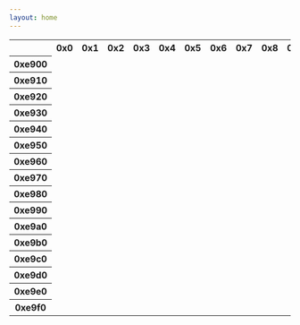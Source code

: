 ```yaml
---
layout: home
---
```


<div class="container">
  <div class="row">

<table>
  <tr>
    <th>&nbsp;</th>
    <th>0x0</th>
    <th>0x1</th>
    <th>0x2</th>
    <th>0x3</th>
    <th>0x4</th>
    <th>0x5</th>
    <th>0x6</th>
    <th>0x7</th>
    <th>0x8</th>
    <th>0x9</th>
    <th>0xa</th>
    <th>0xb</th>
    <th>0xc</th>
    <th>0xd</th>
    <th>0xe</th>
    <th>0xf</th>
  </tr>
  <tr>
    <th>0xe900</th>
    <td class="cp59648">
      <span class="ai ai-inaturalist ai-2x" title="inaturalist"></span>
    </td>
    <td class="cp59649">
      <span class="ai ai-inaturalist-square ai-2x" title="inaturalist-square"></span>
    </td>
    <td class="cp59650">
      <span class="ai ai-inpn ai-2x" title="inpn"></span>
    </td>
    <td class="cp59651">
      <span class="ai ai-inpn-square ai-2x" title="inpn-square"></span>
    </td>
    <td class="cp59652">
    </td>
    <td class="cp59653">
      <span class="ai ai-sci-hub-square ai-2x" title="sci-hub-square"></span>
    </td>
    <td class="cp59654">
      <span class="ai ai-preregistered ai-2x" title="preregistered"></span>
    </td>
    <td class="cp59655">
      <span class="ai ai-moodle ai-2x" title="moodle"></span>
    </td>
    <td class="cp59656">
      <span class="ai ai-moodle-square ai-2x" title="moodle-square"></span>
    </td>
    <td class="cp59657">
    </td>
    <td class="cp59658">
      <span class="ai ai-cv-square ai-2x" title="cv-square"></span>
    </td>
    <td class="cp59659">
      <span class="ai ai-africarxiv-square ai-2x" title="africarxiv-square"></span>
    </td>
    <td class="cp59660">
      <span class="ai ai-piazza-square ai-2x" title="piazza-square"></span>
    </td>
    <td class="cp59661">
    </td>
    <td class="cp59662">
      <span class="ai ai-psyarxiv ai-2x" title="psyarxiv"></span>
    </td>
    <td class="cp59663">
      <span class="ai ai-psyarxiv-square ai-2x" title="psyarxiv-square"></span>
    </td>
  </tr>
  <tr>
    <th>0xe910</th>
    <td class="cp59664">
      <span class="ai ai-elsevier-square ai-2x" title="elsevier-square"></span>
    </td>
    <td class="cp59665">
      <span class="ai ai-zenodo ai-2x" title="zenodo"></span>
    </td>
    <td class="cp59666">
      <span class="ai ai-ciencia-vitae ai-2x" title="ciencia-vitae"></span>
    </td>
    <td class="cp59667">
      <span class="ai ai-ciencia-vitae-square ai-2x" title="ciencia-vitae-square"></span>
    </td>
    <td class="cp59668">
      <span class="ai ai-overleaf ai-2x" title="overleaf"></span>
    </td>
    <td class="cp59669">
      <span class="ai ai-conversation-square ai-2x" title="conversation-square"></span>
    </td>
    <td class="cp59670">
      <span class="ai ai-ssrn ai-2x" title="ssrn"></span>
    </td>
    <td class="cp59671">
      <span class="ai ai-ssrn-square ai-2x" title="ssrn-square"></span>
    </td>
    <td class="cp59672">
      <span class="ai ai-crossref ai-2x" title="crossref"></span>
    </td>
    <td class="cp59673">
      <span class="ai ai-crossref-square ai-2x" title="crossref-square"></span>
    </td>
    <td class="cp59674">
      <span class="ai ai-researcherid ai-2x" title="researcherid"></span>
    </td>
    <td class="cp59675">
      <span class="ai ai-africarxiv ai-2x" title="africarxiv"></span>
    </td>
    <td class="cp59676">
      <span class="ai ai-datacite ai-2x" title="datacite"></span>
    </td>
    <td class="cp59677">
      <span class="ai ai-datacite-square ai-2x" title="datacite-square"></span>
    </td>
    <td class="cp59678">
      <span class="ai ai-scopus ai-2x" title="scopus"></span>
    </td>
    <td class="cp59679">
      <span class="ai ai-scopus-square ai-2x" title="scopus-square"></span>
    </td>
  </tr>
  <tr>
    <th>0xe920</th>
    <td class="cp59680">
      <span class="ai ai-stackoverflow ai-2x" title="stackoverflow"></span>
    </td>
    <td class="cp59681">
      <span class="ai ai-stackoverflow-square ai-2x" title="stackoverflow-square"></span>
    </td>
    <td class="cp59682">
      <span class="ai ai-pubpeer ai-2x" title="pubpeer"></span>
    </td>
    <td class="cp59683">
      <span class="ai ai-pubpeer-square ai-2x" title="pubpeer-square"></span>
    </td>
    <td class="cp59684">
    </td>
    <td class="cp59685">
    </td>
    <td class="cp59686">
    </td>
    <td class="cp59687">
    </td>
    <td class="cp59688">
      <span class="ai ai-springer ai-2x" title="springer"></span>
    </td>
    <td class="cp59689">
      <span class="ai ai-ieee ai-2x" title="ieee"></span>
    </td>
    <td class="cp59690">
      <span class="ai ai-obp ai-2x" title="obp"></span>
    </td>
    <td class="cp59691">
      <span class="ai ai-obp-square ai-2x" title="obp-square"></span>
    </td>
    <td class="cp59692">
      <span class="ai ai-hal ai-2x" title="hal"></span>
    </td>
    <td class="cp59693">
      <span class="ai ai-hal-square ai-2x" title="hal-square"></span>
    </td>
    <td class="cp59694">
      <span class="ai ai-acclaim ai-2x" title="acclaim"></span>
    </td>
    <td class="cp59695">
      <span class="ai ai-ceur-square ai-2x" title="ceur-square"></span>
    </td>
  </tr>
  <tr>
    <th>0xe930</th>
    <td class="cp59696">
    </td>
    <td class="cp59697">
      <span class="ai ai-osf-square ai-2x" title="osf-square"></span>
    </td>
    <td class="cp59698">
      <span class="ai ai-zotero-square ai-2x" title="zotero-square"></span>
    </td>
    <td class="cp59699">
    </td>
    <td class="cp59700">
    </td>
    <td class="cp59701">
    </td>
    <td class="cp59702">
      <span class="ai ai-isidore ai-2x" title="isidore"></span>
    </td>
    <td class="cp59703">
      <span class="ai ai-publons ai-2x" title="publons"></span>
    </td>
    <td class="cp59704">
      <span class="ai ai-jstor ai-2x" title="jstor"></span>
    </td>
    <td class="cp59705">
      <span class="ai ai-open-access ai-2x" title="open-access"></span>
    </td>
    <td class="cp59706">
      <span class="ai ai-acclaim-square ai-2x" title="acclaim-square"></span>
    </td>
    <td class="cp59707">
    </td>
    <td class="cp59708">
      <span class="ai ai-acm ai-2x" title="acm"></span>
    </td>
    <td class="cp59709">
      <span class="ai ai-academia-square ai-2x" title="academia-square"></span>
    </td>
    <td class="cp59710">
    </td>
    <td class="cp59711">
      <span class="ai ai-dblp-square ai-2x" title="dblp-square"></span>
    </td>
  </tr>
  <tr>
    <th>0xe940</th>
    <td class="cp59712">
      <span class="ai ai-nakala ai-2x" title="nakala"></span>
    </td>
    <td class="cp59713">
      <span class="ai ai-nakala-square ai-2x" title="nakala-square"></span>
    </td>
    <td class="cp59714">
      <span class="ai ai-closed-access ai-2x" title="closed-access"></span>
    </td>
    <td class="cp59715">
      <span class="ai ai-closed-access-square ai-2x" title="closed-access-square"></span>
    </td>
    <td class="cp59716">
      <span class="ai ai-jstor-square ai-2x" title="jstor-square"></span>
    </td>
    <td class="cp59717">
    </td>
    <td class="cp59718">
      <span class="ai ai-openedition ai-2x" title="openedition"></span>
    </td>
    <td class="cp59719">
      <span class="ai ai-openedition-square ai-2x" title="openedition-square"></span>
    </td>
    <td class="cp59720">
      <span class="ai ai-ror ai-2x" title="ror"></span>
    </td>
    <td class="cp59721">
      <span class="ai ai-ror-square ai-2x" title="ror-square"></span>
    </td>
    <td class="cp59722">
      <span class="ai ai-ads-square ai-2x" title="ads-square"></span>
    </td>
    <td class="cp59723">
      <span class="ai ai-depsy-square ai-2x" title="depsy-square"></span>
    </td>
    <td class="cp59724">
      <span class="ai ai-conversation ai-2x" title="conversation"></span>
    </td>
    <td class="cp59725">
    </td>
    <td class="cp59726">
      <span class="ai ai-publons-square ai-2x" title="publons-square"></span>
    </td>
    <td class="cp59727">
      <span class="ai ai-dblp ai-2x" title="dblp"></span>
    </td>
  </tr>
  <tr>
    <th>0xe950</th>
    <td class="cp59728">
    </td>
    <td class="cp59729">
    </td>
    <td class="cp59730">
      <span class="ai ai-protocols ai-2x" title="protocols"></span>
    </td>
    <td class="cp59731">
      <span class="ai ai-protocols-square ai-2x" title="protocols-square"></span>
    </td>
    <td class="cp59732">
      <span class="ai ai-isidore-square ai-2x" title="isidore-square"></span>
    </td>
    <td class="cp59733">
    </td>
    <td class="cp59734">
    </td>
    <td class="cp59735">
    </td>
    <td class="cp59736">
    </td>
    <td class="cp59737">
      <span class="ai ai-sci-hub ai-2x" title="sci-hub"></span>
    </td>
    <td class="cp59738">
      <span class="ai ai-hypothesis ai-2x" title="hypothesis"></span>
    </td>
    <td class="cp59739">
      <span class="ai ai-hypothesis-square ai-2x" title="hypothesis-square"></span>
    </td>
    <td class="cp59740">
      <span class="ai ai-researcherid-square ai-2x" title="researcherid-square"></span>
    </td>
    <td class="cp59741">
      <span class="ai ai-acm-square ai-2x" title="acm-square"></span>
    </td>
    <td class="cp59742">
      <span class="ai ai-researchgate ai-2x" title="researchgate"></span>
    </td>
    <td class="cp59743">
      <span class="ai ai-coursera ai-2x" title="coursera"></span>
    </td>
  </tr>
  <tr>
    <th>0xe960</th>
    <td class="cp59744">
    </td>
    <td class="cp59745">
      <span class="ai ai-elsevier ai-2x" title="elsevier"></span>
    </td>
    <td class="cp59746">
      <span class="ai ai-zotero ai-2x" title="zotero"></span>
    </td>
    <td class="cp59747">
    </td>
    <td class="cp59748">
    </td>
    <td class="cp59749">
    </td>
    <td class="cp59750">
      <span class="ai ai-open-data ai-2x" title="open-data"></span>
    </td>
    <td class="cp59751">
      <span class="ai ai-open-data-square ai-2x" title="open-data-square"></span>
    </td>
    <td class="cp59752">
      <span class="ai ai-open-materials ai-2x" title="open-materials"></span>
    </td>
    <td class="cp59753">
      <span class="ai ai-open-materials-square ai-2x" title="open-materials-square"></span>
    </td>
    <td class="cp59754">
      <span class="ai ai-acmdl ai-2x" title="acmdl"></span>
    </td>
    <td class="cp59755">
      <span class="ai ai-preregistered-square ai-2x" title="preregistered-square"></span>
    </td>
    <td class="cp59756">
      <span class="ai ai-semantic-scholar-square ai-2x" title="semantic-scholar-square"></span>
    </td>
    <td class="cp59757">
      <span class="ai ai-ceur ai-2x" title="ceur"></span>
    </td>
    <td class="cp59758">
      <span class="ai ai-semantic-scholar ai-2x" title="semantic-scholar"></span>
    </td>
    <td class="cp59759">
      <span class="ai ai-philpapers-square ai-2x" title="philpapers-square"></span>
    </td>
  </tr>
  <tr>
    <th>0xe970</th>
    <td class="cp59760">
    </td>
    <td class="cp59761">
    </td>
    <td class="cp59762">
    </td>
    <td class="cp59763">
    </td>
    <td class="cp59764">
      <span class="ai ai-arxiv ai-2x" title="arxiv"></span>
    </td>
    <td class="cp59765">
    </td>
    <td class="cp59766">
    </td>
    <td class="cp59767">
    </td>
    <td class="cp59768">
    </td>
    <td class="cp59769">
    </td>
    <td class="cp59770">
      <span class="ai ai-depsy ai-2x" title="depsy"></span>
    </td>
    <td class="cp59771">
      <span class="ai ai-mathoverflow-square ai-2x" title="mathoverflow-square"></span>
    </td>
    <td class="cp59772">
      <span class="ai ai-dryad ai-2x" title="dryad"></span>
    </td>
    <td class="cp59773">
      <span class="ai ai-pubmed-square ai-2x" title="pubmed-square"></span>
    </td>
    <td class="cp59774">
      <span class="ai ai-doi ai-2x" title="doi"></span>
    </td>
    <td class="cp59775">
      <span class="ai ai-coursera-square ai-2x" title="coursera-square"></span>
    </td>
  </tr>
  <tr>
    <th>0xe980</th>
    <td class="cp59776">
    </td>
    <td class="cp59777">
      <span class="ai ai-figshare ai-2x" title="figshare"></span>
    </td>
    <td class="cp59778">
    </td>
    <td class="cp59779">
    </td>
    <td class="cp59780">
    </td>
    <td class="cp59781">
    </td>
    <td class="cp59782">
    </td>
    <td class="cp59783">
    </td>
    <td class="cp59784">
    </td>
    <td class="cp59785">
    </td>
    <td class="cp59786">
      <span class="ai ai-philpapers ai-2x" title="philpapers"></span>
    </td>
    <td class="cp59787">
      <span class="ai ai-biorxiv-square ai-2x" title="biorxiv-square"></span>
    </td>
    <td class="cp59788">
      <span class="ai ai-dryad-square ai-2x" title="dryad-square"></span>
    </td>
    <td class="cp59789">
      <span class="ai ai-overleaf-square ai-2x" title="overleaf-square"></span>
    </td>
    <td class="cp59790">
      <span class="ai ai-scirate ai-2x" title="scirate"></span>
    </td>
    <td class="cp59791">
      <span class="ai ai-doi-square ai-2x" title="doi-square"></span>
    </td>
  </tr>
  <tr>
    <th>0xe990</th>
    <td class="cp59792">
    </td>
    <td class="cp59793">
    </td>
    <td class="cp59794">
    </td>
    <td class="cp59795">
    </td>
    <td class="cp59796">
    </td>
    <td class="cp59797">
    </td>
    <td class="cp59798">
    </td>
    <td class="cp59799">
    </td>
    <td class="cp59800">
    </td>
    <td class="cp59801">
    </td>
    <td class="cp59802">
      <span class="ai ai-piazza ai-2x" title="piazza"></span>
    </td>
    <td class="cp59803">
      <span class="ai ai-springer-square ai-2x" title="springer-square"></span>
    </td>
    <td class="cp59804">
      <span class="ai ai-lattes-square ai-2x" title="lattes-square"></span>
    </td>
    <td class="cp59805">
      <span class="ai ai-scirate-square ai-2x" title="scirate-square"></span>
    </td>
    <td class="cp59806">
      <span class="ai ai-researchgate-square ai-2x" title="researchgate-square"></span>
    </td>
    <td class="cp59807">
      <span class="ai ai-pubmed ai-2x" title="pubmed"></span>
    </td>
  </tr>
  <tr>
    <th>0xe9a0</th>
    <td class="cp59808">
    </td>
    <td class="cp59809">
    </td>
    <td class="cp59810">
      <span class="ai ai-biorxiv ai-2x" title="biorxiv"></span>
    </td>
    <td class="cp59811">
    </td>
    <td class="cp59812">
    </td>
    <td class="cp59813">
      <span class="ai ai-cv ai-2x" title="cv"></span>
    </td>
    <td class="cp59814">
      <span class="ai ai-arxiv-square ai-2x" title="arxiv-square"></span>
    </td>
    <td class="cp59815">
    </td>
    <td class="cp59816">
    </td>
    <td class="cp59817">
    </td>
    <td class="cp59818">
      <span class="ai ai-impactstory-square ai-2x" title="impactstory-square"></span>
    </td>
    <td class="cp59819">
    </td>
    <td class="cp59820">
    </td>
    <td class="cp59821">
    </td>
    <td class="cp59822">
    </td>
    <td class="cp59823">
      <span class="ai ai-academia ai-2x" title="academia"></span>
    </td>
  </tr>
  <tr>
    <th>0xe9b0</th>
    <td class="cp59824">
    </td>
    <td class="cp59825">
    </td>
    <td class="cp59826">
    </td>
    <td class="cp59827">
      <span class="ai ai-lattes ai-2x" title="lattes"></span>
    </td>
    <td class="cp59828">
    </td>
    <td class="cp59829">
    </td>
    <td class="cp59830">
    </td>
    <td class="cp59831">
    </td>
    <td class="cp59832">
    </td>
    <td class="cp59833">
      <span class="ai ai-ieee-square ai-2x" title="ieee-square"></span>
    </td>
    <td class="cp59834">
    </td>
    <td class="cp59835">
    </td>
    <td class="cp59836">
    </td>
    <td class="cp59837">
    </td>
    <td class="cp59838">
    </td>
    <td class="cp59839">
    </td>
  </tr>
  <tr>
    <th>0xe9c0</th>
    <td class="cp59840">
    </td>
    <td class="cp59841">
    </td>
    <td class="cp59842">
    </td>
    <td class="cp59843">
      <span class="ai ai-orcid-square ai-2x" title="orcid-square"></span>
    </td>
    <td class="cp59844">
    </td>
    <td class="cp59845">
    </td>
    <td class="cp59846">
    </td>
    <td class="cp59847">
    </td>
    <td class="cp59848">
    </td>
    <td class="cp59849">
    </td>
    <td class="cp59850">
    </td>
    <td class="cp59851">
      <span class="ai ai-ads ai-2x" title="ads"></span>
    </td>
    <td class="cp59852">
    </td>
    <td class="cp59853">
    </td>
    <td class="cp59854">
    </td>
    <td class="cp59855">
      <span class="ai ai-impactstory ai-2x" title="impactstory"></span>
    </td>
  </tr>
  <tr>
    <th>0xe9d0</th>
    <td class="cp59856">
    </td>
    <td class="cp59857">
    </td>
    <td class="cp59858">
    </td>
    <td class="cp59859">
      <span class="ai ai-acmdl-square ai-2x" title="acmdl-square"></span>
    </td>
    <td class="cp59860">
      <span class="ai ai-google-scholar ai-2x" title="google-scholar"></span>
    </td>
    <td class="cp59861">
    </td>
    <td class="cp59862">
    </td>
    <td class="cp59863">
    </td>
    <td class="cp59864">
    </td>
    <td class="cp59865">
      <span class="ai ai-orcid ai-2x" title="orcid"></span>
    </td>
    <td class="cp59866">
    </td>
    <td class="cp59867">
    </td>
    <td class="cp59868">
    </td>
    <td class="cp59869">
    </td>
    <td class="cp59870">
    </td>
    <td class="cp59871">
    </td>
  </tr>
  <tr>
    <th>0xe9e0</th>
    <td class="cp59872">
    </td>
    <td class="cp59873">
    </td>
    <td class="cp59874">
    </td>
    <td class="cp59875">
    </td>
    <td class="cp59876">
      <span class="ai ai-dataverse-square ai-2x" title="dataverse-square"></span>
    </td>
    <td class="cp59877">
    </td>
    <td class="cp59878">
    </td>
    <td class="cp59879">
      <span class="ai ai-figshare-square ai-2x" title="figshare-square"></span>
    </td>
    <td class="cp59880">
    </td>
    <td class="cp59881">
      <span class="ai ai-inspire ai-2x" title="inspire"></span>
    </td>
    <td class="cp59882">
    </td>
    <td class="cp59883">
    </td>
    <td class="cp59884">
    </td>
    <td class="cp59885">
      <span class="ai ai-ideas-repec ai-2x" title="ideas-repec"></span>
    </td>
    <td class="cp59886">
    </td>
    <td class="cp59887">
      <span class="ai ai-osf ai-2x" title="osf"></span>
    </td>
  </tr>
  <tr>
    <th>0xe9f0</th>
    <td class="cp59888">
      <span class="ai ai-mendeley ai-2x" title="mendeley"></span>
    </td>
    <td class="cp59889">
    </td>
    <td class="cp59890">
    </td>
    <td class="cp59891">
      <span class="ai ai-mendeley-square ai-2x" title="mendeley-square"></span>
    </td>
    <td class="cp59892">
      <span class="ai ai-open-access-square ai-2x" title="open-access-square"></span>
    </td>
    <td class="cp59893">
    </td>
    <td class="cp59894">
      <span class="ai ai-mathoverflow ai-2x" title="mathoverflow"></span>
    </td>
    <td class="cp59895">
      <span class="ai ai-dataverse ai-2x" title="dataverse"></span>
    </td>
    <td class="cp59896">
      <span class="ai ai-ideas-repec-square ai-2x" title="ideas-repec-square"></span>
    </td>
    <td class="cp59897">
      <span class="ai ai-google-scholar-square ai-2x" title="google-scholar-square"></span>
    </td>
    <td class="cp59898">
    </td>
    <td class="cp59899">
    </td>
    <td class="cp59900">
    </td>
    <td class="cp59901">
    </td>
    <td class="cp59902">
      <span class="ai ai-inspire-square ai-2x" title="inspire-square"></span>
    </td>
    <td class="cp59903">
    </td>
  </tr>

</table>

</body>
</html>
